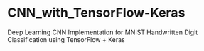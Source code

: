 # CNN_with_TensorFlow-Keras
Deep Learning CNN Implementation for MNIST Handwritten Digit Classification using TensorFlow + Keras
